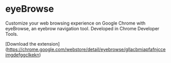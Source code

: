 # eyeBrowse

Customize your web browsing experience on Google Chrome with eyeBrowse, an eyebrow navigation tool. Developed in Chrome Developer Tools.

[Download the extension] (https://chrome.google.com/webstore/detail/eyebrowse/gllacbmiapfafnjcceimgdefggclkekn)
